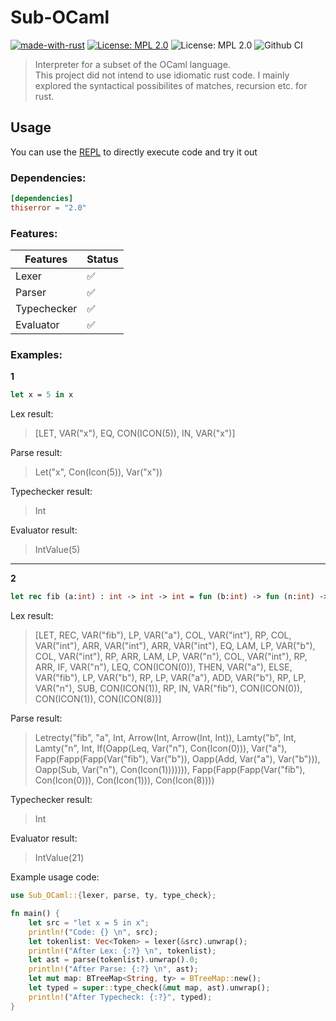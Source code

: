 # Sub-OCaml

[![made-with-rust](https://img.shields.io/badge/Made%20with-Rust-1f425f.svg?style=flat-square)](https://www.rust-lang.org/)
[![License: MPL 2.0](https://img.shields.io/badge/License-MPL_2.0-brightgreen.svg?style=flat-square)](https://github.com/Neotamandua/Sub-OCaml/blob/master/LICENSE)
![License: MPL 2.0](https://img.shields.io/github/languages/code-size/Neotamandua/Sub-OCaml?style=flat-square)
![Github CI](https://img.shields.io/github/actions/workflow/status/Neotamandua/Sub-OCaml/build.yml?style=flat-square)
> Interpreter for a subset of the OCaml language. \
> This project did not intend to use idiomatic rust code. I mainly explored the syntactical possibilites of matches, recursion etc. for rust.

## Usage
You can use the [REPL](https://github.com/Neotamandua/Sub-OCaml-REPL/) to directly execute code and try it out

### Dependencies:

```toml
[dependencies]
thiserror = "2.0"
```

### Features:

| Features |   Status      |
| -------- | --------------- |
| Lexer  | ✅|
| Parser    | ✅ |
| Typechecker   | ✅            |
| Evaluator   | ✅         |


### Examples:
**1**
```ocaml
let x = 5 in x
```
Lex result:
> [LET, VAR("x"), EQ, CON(ICON(5)), IN, VAR("x")]

Parse result:
> Let("x", Con(Icon(5)), Var("x"))

Typechecker result:
> Int

Evaluator result:
> IntValue(5)
___

**2**
```ocaml
let rec fib (a:int) : int -> int -> int = fun (b:int) -> fun (n:int) -> if n <= 0 then a else fib (b) (a+b) (n-1) in fib 0 1 8
```
Lex result:
> [LET, REC, VAR("fib"), LP, VAR("a"), COL, VAR("int"), RP, COL, VAR("int"), ARR, VAR("int"), ARR, VAR("int"), EQ, LAM, LP, VAR("b"), COL, VAR("int"), RP, ARR, LAM, LP, VAR("n"), COL, VAR("int"), RP, ARR, IF, VAR("n"), LEQ, CON(ICON(0)), THEN, VAR("a"), ELSE, VAR("fib"), LP, VAR("b"), RP, LP, VAR("a"), ADD, VAR("b"), RP, LP, VAR("n"), SUB, CON(ICON(1)), RP, IN, VAR("fib"), CON(ICON(0)), CON(ICON(1)), CON(ICON(8))]

Parse result:
> Letrecty("fib", "a", Int, Arrow(Int, Arrow(Int, Int)), Lamty("b", Int, Lamty("n", Int, If(Oapp(Leq, Var("n"), Con(Icon(0))), Var("a"), Fapp(Fapp(Fapp(Var("fib"), Var("b")), Oapp(Add, Var("a"), Var("b"))), Oapp(Sub, Var("n"), Con(Icon(1))))))), Fapp(Fapp(Fapp(Var("fib"), Con(Icon(0))), Con(Icon(1))), Con(Icon(8))))

Typechecker result:
> Int

Evaluator result:
> IntValue(21)

Example usage code:
```rust
use Sub_OCaml::{lexer, parse, ty, type_check};

fn main() {
    let src = "let x = 5 in x";
    println!("Code: {} \n", src);
    let tokenlist: Vec<Token> = lexer(&src).unwrap();
    println!("After Lex: {:?} \n", tokenlist);
    let ast = parse(tokenlist).unwrap().0;
    println!("After Parse: {:?} \n", ast);
    let mut map: BTreeMap<String, ty> = BTreeMap::new();
    let typed = super::type_check(&mut map, ast).unwrap();
    println!("After Typecheck: {:?}", typed);
}
```
